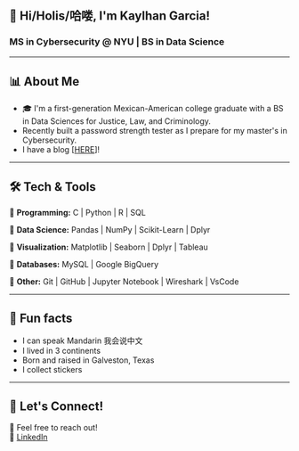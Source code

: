 
## 👋 Hi/Holis/哈喽, I'm Kaylhan Garcia!

### MS in Cybersecurity @ NYU | BS in Data Science

---

## 📊 About Me
- 🎓 I'm a first-generation Mexican-American college graduate with a BS in Data Sciences for Justice, Law, and Criminology.
- Recently built a password strength tester as I prepare for my master's in Cybersecurity.
- I have a blog [[HERE](https://cyber-with-kay.super.site/)]!

---

## 🛠️ Tech & Tools
🔹 **Programming:** C | Python | R | SQL  

🔹 **Data Science:** Pandas | NumPy | Scikit-Learn | Dplyr 

🔹 **Visualization:** Matplotlib | Seaborn | Dplyr | Tableau  

🔹 **Databases:** MySQL | Google BigQuery 

🔹 **Other:** Git | GitHub | Jupyter Notebook | Wireshark | VsCode 

---


## 🌱 Fun facts
- I can speak Mandarin 我会说中文
- I lived in 3 continents
- Born and raised in Galveston, Texas
- I collect stickers

---

## 💬 Let's Connect!
📩 Feel free to reach out!  
💼 [LinkedIn](https://www.linkedin.com/in/kaylhan-garcia/) 
